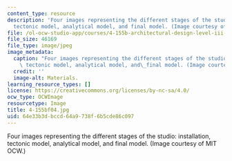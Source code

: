 ```yaml
---
content_type: resource
description: 'Four images representing the different stages of the studio: installation,
  tectonic model, analytical model, and final model. (Image courtesy of MIT OCW.)'
file: /ol-ocw-studio-app/courses/4-155b-architectural-design-level-iii-a-student-center-for-mit-fall-2004/64e33b3dbccd64a9738f6b5cde86c097_4-155bf04.jpg
file_size: 46169
file_type: image/jpeg
image_metadata:
  caption: "Four images representing the different stages of the studio: installation,\
    \ tectonic model, analytical model, and\_final model. (Image courtesy of MIT OpenCourseWare.)"
  credit: ''
  image-alt: Materials.
learning_resource_types: []
license: https://creativecommons.org/licenses/by-nc-sa/4.0/
ocw_type: OCWImage
resourcetype: Image
title: 4-155bf04.jpg
uid: 64e33b3d-bccd-64a9-738f-6b5cde86c097
---
```

Four images representing the different stages of the studio: installation, tectonic model, analytical model, and final model. (Image courtesy of MIT OCW.)